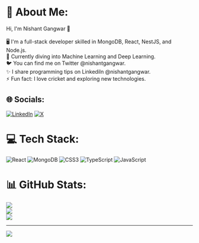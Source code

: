 # 💫 About Me:
Hi, I'm Nishant Gangwar 👋<br><br>🖥 I'm a full-stack developer skilled in MongoDB, React, NestJS, and Node.js.<br>🚀 Currently diving into Machine Learning and Deep Learning.<br>🐦 You can find me on Twitter @nishantgangwar.<br>✨ I share programming tips on Linkediln @nishantgangwar.<br>⚡ Fun fact: I love cricket and exploring new technologies.


## 🌐 Socials:
[![LinkedIn](https://img.shields.io/badge/LinkedIn-%230077B5.svg?logo=linkedin&logoColor=white)](https://linkedin.com/in/https://www.linkedin.com/in/nishant-gangwar/) [![X](https://img.shields.io/badge/X-black.svg?logo=X&logoColor=white)](https://x.com/https://x.com/NishantGangwar) 

# 💻 Tech Stack:
![React](https://img.shields.io/badge/react-%2320232a.svg?style=for-the-badge&logo=react&logoColor=%2361DAFB) ![MongoDB](https://img.shields.io/badge/MongoDB-%234ea94b.svg?style=for-the-badge&logo=mongodb&logoColor=white) ![CSS3](https://img.shields.io/badge/css3-%231572B6.svg?style=for-the-badge&logo=css3&logoColor=white) ![TypeScript](https://img.shields.io/badge/typescript-%23007ACC.svg?style=for-the-badge&logo=typescript&logoColor=white) ![JavaScript](https://img.shields.io/badge/javascript-%23323330.svg?style=for-the-badge&logo=javascript&logoColor=%23F7DF1E)
# 📊 GitHub Stats:
![](https://github-readme-stats.vercel.app/api?username=Nishant6397&theme=dark&hide_border=false&include_all_commits=true&count_private=true)<br/>
![](https://github-readme-streak-stats.herokuapp.com/?user=Nishant6397&theme=dark&hide_border=false)<br/>
![](https://github-readme-stats.vercel.app/api/top-langs/?username=Nishant6397&theme=dark&hide_border=false&include_all_commits=true&count_private=true&layout=compact)

---
[![](https://visitcount.itsvg.in/api?id=Nishant6397&icon=0&color=0)](https://visitcount.itsvg.in)

<!-- Proudly created with GPRM ( https://gprm.itsvg.in ) -->
